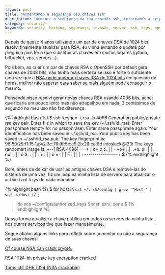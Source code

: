 ```yaml
---
layout: post
title: "Aumentando a segurança das chaves ssh"
description: "Aumente a segurança da sua conexão ssh, turbinando a criptografia de suas chaves"
category: security
keywords: security, hacking, segurança, invasão, server, ssh, keys, openssh
---
```


Depois de quase 4 anos utilizando um par de chaves DSA de 1024 bits, resolvi
finalmente atualizar para RSA, eu vinha evitando o update por preguiça pois
teria que substituir as chaves em muitos lugares (github, bitbucket, vps, servers...).

Pois bem, ao criar um par de chaves RSA o OpenSSH por default gera chaves de
2048 bits, não tenho mais certeza se isso é forte o suficiente uma vez que a
[NSA pode quebrar chaves RSA de 1024 bits](http://arstechnica.com/security/2013/09/of-course-nsa-can-crack-crypto-anyone-can-the-question-is-how-much/)
em questão de horas, melhor não esperar para saber se mais alguém pode conseguir o mesmo.

Pensando nisso resolvi gerar novas chaves RSA usando 4096 bits, achei que
ficaria um pouco lento mas não atrapalhou em nada, 2 centésimos de segundo no
meu uso não faz diferença.

{% highlight bash %}
$ ssh-keygen -t rsa -b 4096
Generating public/private rsa key pair.
Enter file in which to save the key (~/.ssh/id_rsa):
Enter passphrase (empty for no passphrase):
Enter same passphrase again:
Your identification has been saved in ~/.ssh/id_rsa.
Your public key has been saved in ~/.ssh/id_rsa.pub.
The key fingerprint is:
98:50:29:f1:15:1a:42:3c:76:9f:5e:c9:2b:26:ce:8d infoslack@l33t
The keys randomart image is:
+--[ RSA 4096]----+
|   o+.o.o.       |
|    =+o+         |
|   ..+o. o .     |
|     . oo +      |
|      o.S. .     |
|      . + .      |
|     o = .       |
|      E .        |
|                 |
+-----------------+
$
{% endhighlight %}

Bem, antes de deixar de usar as antigas chaves DSA e removê-las do sistema de
uma vez, fiz um loop na minha lista de servers para atualizar o `authorized_keys`
de cada máquina:

{% highlight bash %}
$ for host in `cat ~/.ssh/config | grep '^Host ' | sed 's/Host //'`;
> do scp ~/configs/authorized_keys $host:.ssh/; done
$
{% endhighlight %}

Dessa forma atualizei a chave pública em todos os servers da minha lista, nos
outros serviços tive que fazer manualmente.

Segue abaixo alguns links para refletir sobre aumentar ou não a segurança de
suas chaves:

[Of course NSA can crack crypto.](http://arstechnica.com/security/2013/09/of-course-nsa-can-crack-crypto-anyone-can-the-question-is-how-much/)

[RSA 1024-bit private key encryption cracked](http://news.techworld.com/security/3214360/rsa-1024-bit-private-key-encryption-cracked/)

[Tor is still DHE 1024 (NSA crackable)](http://blog.erratasec.com/2013/09/tor-is-still-dhe-1024-nsa-crackable.html)
